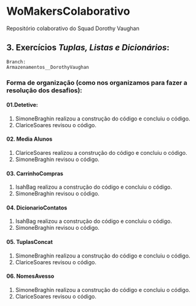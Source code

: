 # WoMakersColaborativo
Repositório colaborativo do Squad Dorothy Vaughan

## 3. Exercícios *Tuplas, Listas e Dicionários*:  
    Branch:  
    Armazenamentos__DorothyVaughan
### Forma de organização (como nos organizamos para fazer a resolução dos desafios):

#### 01.Detetive:
1. SimoneBraghin realizou a construção do código e concluiu o código.
2. ClariceSoares revisou o código.

#### 02. Media Alunos
1. ClariceSoares realizou a construção do código e concluiu o código.
2. SimoneBraghin revisou o código.

#### 03. CarrinhoCompras
1. IsahBag realizou a construção do código e concluiu o código.
2. SimoneBraghin revisou o código.

#### 04. DicionarioContatos
1. IsahBag realizou a construção do código e concluiu o código.
2. SimoneBraghin revisou o código.

#### 05. TuplasConcat
1. SimoneBraghin realizou a construção do código e concluiu o código.
2. ClariceSoares revisou o código.

#### 06. NomesAvesso
1. SimoneBraghin realizou a construção do código e concluiu o código.
2. ClariceSoares revisou o código.